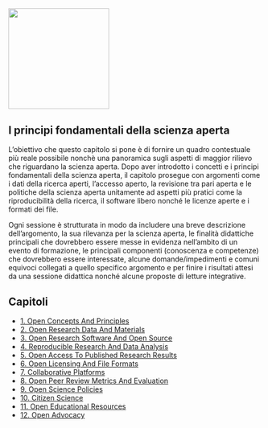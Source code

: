 ## <img src="/Images/Icons/open_science.png" width="200" height="200" />
## I principi fondamentali della scienza aperta

L’obiettivo che questo capitolo si pone è di fornire un quadro contestuale più reale possibile nonchè una panoramica sugli aspetti di maggior rilievo che riguardano la scienza aperta. Dopo aver introdotto i concetti e i principi fondamentali della scienza aperta, il capitolo prosegue con argomenti come i dati della ricerca aperti, l’accesso aperto, la revisione tra pari aperta e le politiche della scienza aperta unitamente ad aspetti più pratici come la riproducibilità della ricerca, il software libero nonché le licenze aperte e i formati dei file.

Ogni sessione è strutturata in modo da includere una breve descrizione dell’argomento, la sua rilevanza per la scienza aperta, le finalità didattiche principali che dovrebbero essere messe in evidenza nell’ambito di un evento di formazione, le principali componenti (conoscenza e competenze) che dovrebbero essere interessate, alcune domande/impedimenti e comuni equivoci collegati a quello specifico argomento e per finire i risultati attesi da una sessione didattica nonché alcune proposte di letture integrative.  

## Capitoli

* [1. Open Concepts And Principles](https://github.com/Open-Science-Training-Handbook/Open-Science-Training-Handbook_EN/blob/master/02OpenScienceBasics/01OpenConceptsAndPrinciples.md)
* [2. Open Research Data And Materials](https://github.com/Open-Science-Training-Handbook/Open-Science-Training-Handbook_EN/blob/master/02OpenScienceBasics/02OpenResearchDataAndMaterials.md)
* [3. Open Research Software And Open Source](https://github.com/Open-Science-Training-Handbook/Open-Science-Training-Handbook_EN/blob/master/02OpenScienceBasics/03OpenResearchSoftwareAndOpenSource.md)
* [4. Reproducible Research And Data Analysis](https://github.com/Open-Science-Training-Handbook/Open-Science-Training-Handbook_EN/blob/master/02OpenScienceBasics/04ReproducibleResearchAndDataAnalysis.md)
* [5. Open Access To Published Research Results](https://github.com/Open-Science-Training-Handbook/Open-Science-Training-Handbook_EN/blob/master/02OpenScienceBasics/05OpenAccessToPublishedResearchResults.md)
* [6. Open Licensing And File Formats](https://github.com/Open-Science-Training-Handbook/Open-Science-Training-Handbook_EN/blob/master/02OpenScienceBasics/06OpenLicensingAndFileFormats.md)
* [7. Collaborative Platforms](https://github.com/Open-Science-Training-Handbook/Open-Science-Training-Handbook_EN/blob/master/02OpenScienceBasics/07CollaborativePlatforms.md)
* [8. Open Peer Review Metrics And Evaluation](https://github.com/Open-Science-Training-Handbook/Open-Science-Training-Handbook_EN/blob/master/02OpenScienceBasics/08OpenPeerReviewMetricsAndEvaluation.md)
* [9. Open Science Policies](https://github.com/Open-Science-Training-Handbook/Open-Science-Training-Handbook_EN/blob/master/02OpenScienceBasics/09OpenSciencePolicies.md)
* [10. Citizen Science](https://github.com/Open-Science-Training-Handbook/Open-Science-Training-Handbook_EN/blob/master/02OpenScienceBasics/10CitizenScience.md)
* [11. Open Educational Resources](https://github.com/Open-Science-Training-Handbook/Open-Science-Training-Handbook_EN/blob/master/02OpenScienceBasics/11OpenEducationalResources.md)
* [12. Open Advocacy](https://github.com/Open-Science-Training-Handbook/Open-Science-Training-Handbook_EN/blob/master/02OpenScienceBasics/12OpenAdvocacy.md)

